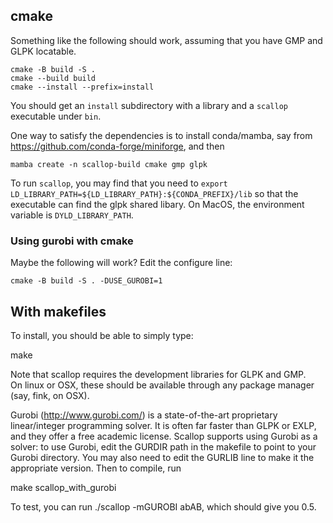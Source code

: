 ## cmake

Something like the following should work, assuming that you have GMP and GLPK locatable.

```
cmake -B build -S .
cmake --build build
cmake --install --prefix=install
```

You should get an `install` subdirectory with a library and a `scallop` executable under `bin`.

One way to satisfy the dependencies is to install conda/mamba, say from https://github.com/conda-forge/miniforge, and then
```
mamba create -n scallop-build cmake gmp glpk
```

To run `scallop`, you may find that you need to `export LD_LIBRARY_PATH=${LD_LIBRARY_PATH}:${CONDA_PREFIX}/lib` so that the executable can find the glpk shared libary.
On MacOS, the environment variable is `DYLD_LIBRARY_PATH`.

### Using gurobi with cmake

Maybe the following will work?  Edit the configure line:
```
cmake -B build -S . -DUSE_GUROBI=1
```


## With makefiles

To install, you should be able to simply type:

make

Note that scallop requires the development libraries for GLPK and GMP.  
On linux or OSX, these should be available through any package manager 
(say, fink, on OSX).  

Gurobi (http://www.gurobi.com/) is a state-of-the-art proprietary 
linear/integer programming solver.  It is often far faster than GLPK or 
EXLP, and they offer a free academic license.  Scallop supports using 
Gurobi as a solver: to use Gurobi, edit the GURDIR path in the makefile 
to point to your Gurobi directory.  You may also need to edit the 
GURLIB line to make it the appropriate version.  Then to compile, run 

make scallop_with_gurobi

To test, you can run ./scallop -mGUROBI abAB, which should give you 0.5.
